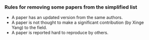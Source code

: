 ### Rules for removing some papers from the simplified list

- A paper has an updated version from the same authors.
- A paper is not thought to make a significant contribution (by Xinge Yang) to the field.
- A paper is reported hard to reproduce by others.
